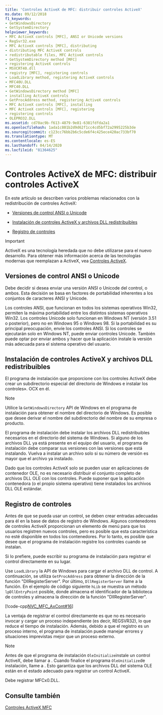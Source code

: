 ```yaml
---
title: 'Controles ActiveX de MFC: distribuir controles ActiveX'
ms.date: 09/12/2018
f1_keywords:
- GetWindowsDirectory
- GetSystemDirectory
helpviewer_keywords:
- MFC ActiveX controls [MFC], ANSI or Unicode versions
- RegSvr32.exe
- MFC ActiveX controls [MFC], distributing
- distributing MFC ActiveX controls
- redistributable files, MFC ActiveX controls
- GetSystemDirectory method [MFC]
- registering ActiveX controls
- MSVCRT40.dll
- registry [MFC], registering controls
- LoadLibrary method, registering ActiveX controls
- MFC40U.DLL
- MFC40.DLL
- GetWindowsDirectory method [MFC]
- installing ActiveX controls
- GetProcAddress method, registering ActiveX controls
- MFC ActiveX controls [MFC], installing
- MFC ActiveX controls [MFC], registering
- registering controls
- OLEPRO32.DLL
ms.assetid: cd70ac9b-f613-4879-9e81-6381fdfda2a1
ms.openlocfilehash: 1ada1c801b2d9d62f1cc4cd5bf72a2995225b3de
ms.sourcegitcommit: c123cc76bb2b6c5cde6f4c425ece420ac733bf70
ms.translationtype: MT
ms.contentlocale: es-ES
ms.lasthandoff: 04/14/2020
ms.locfileid: "81364625"
---
```

# <a name="mfc-activex-controls-distributing-activex-controls"></a>Controles ActiveX de MFC: distribuir controles ActiveX

En este artículo se describen varios problemas relacionados con la redistribución de controles ActiveX:

- [Versiones de control ANSI o Unicode](#_core_ansi_or_unicode_control_versions)

- [Instalación de controles ActiveX y archivos DLL redistribuibles](#_core_installing_activex_controls_and_redistributable_dlls)

- [Registro de controles](#_core_registering_controls)

>[!IMPORTANT]
> ActiveX es una tecnología heredada que no debe utilizarse para el nuevo desarrollo. Para obtener más información acerca de las tecnologías modernas que reemplazan a ActiveX, vea [Controles ActiveX](activex-controls.md).

## <a name="ansi-or-unicode-control-versions"></a><a name="_core_ansi_or_unicode_control_versions"></a>Versiones de control ANSI o Unicode

Debe decidir si desea enviar una versión ANSI o Unicode del control, o ambos. Esta decisión se basa en factores de portabilidad inherentes a los conjuntos de caracteres ANSI y Unicode.

Los controles ANSI, que funcionan en todos los sistemas operativos Win32, permiten la máxima portabilidad entre los distintos sistemas operativos Win32. Los controles Unicode solo funcionan en Windows NT (versión 3.51 o posterior), pero no en Windows 95 o Windows 98. Si la portabilidad es su principal preocupación, envíe los controles ANSI. Si los controles se ejecutarán solo en Windows NT, puede enviar controles Unicode. También puede optar por enviar ambos y hacer que la aplicación instale la versión más adecuada para el sistema operativo del usuario.

## <a name="installing-activex-controls-and-redistributable-dlls"></a><a name="_core_installing_activex_controls_and_redistributable_dlls"></a>Instalación de controles ActiveX y archivos DLL redistribuibles

El programa de instalación que proporcione con los controles ActiveX debe crear un subdirectorio especial del directorio de Windows e instalar los controles». OCX en él.

> [!NOTE]
> Utilice la `GetWindowsDirectory` API de Windows en el programa de instalación para obtener el nombre del directorio de Windows. Es posible que desee derivar el nombre del subdirectorio del nombre de su empresa o producto.

El programa de instalación debe instalar los archivos DLL redistribuibles necesarios en el directorio del sistema de Windows. Si alguno de los archivos DLL ya está presente en el equipo del usuario, el programa de instalación debe comparar sus versiones con las versiones que está instalando. Vuelva a instalar un archivo solo si su número de versión es mayor que el archivo ya instalado.

Dado que los controles ActiveX solo se pueden usar en aplicaciones de contenedor OLE, no es necesario distribuir el conjunto completo de archivos DLL OLE con los controles. Puede suponer que la aplicación contenedora (o el propio sistema operativo) tiene instalados los archivos DLL OLE estándar.

## <a name="registering-controls"></a><a name="_core_registering_controls"></a>Registro de controles

Antes de que se pueda usar un control, se deben crear entradas adecuadas para él en la base de datos de registro de Windows. Algunos contenedores de controles ActiveX proporcionan un elemento de menú para que los usuarios registren nuevos controles, pero es posible que esta característica no esté disponible en todos los contenedores. Por lo tanto, es posible que desee que el programa de instalación registre los controles cuando se instalan.

Si lo prefiere, puede escribir su programa de instalación para registrar el control directamente en su lugar.

Use `LoadLibrary` la API de Windows para cargar el archivo DLL de control. A continuación, se utiliza `GetProcAddress` para obtener la dirección de la función "DllRegisterServer". Por último, `DllRegisterServer` llame a la función. En el ejemplo de código siguiente `hLib` se muestra un método `lpDllEntryPoint` posible, donde almacena el identificador de la biblioteca de controles y almacena la dirección de la función "DllRegisterServer".

[!code-cpp[NVC_MFC_AxCont#16](../mfc/codesnippet/cpp/mfc-activex-controls-distributing-activex-controls_1.cpp)]

La ventaja de registrar el control directamente es que no es necesario invocar y cargar un proceso independiente (es decir, REGSVR32), lo que reduce el tiempo de instalación. Además, debido a que el registro es un proceso interno, el programa de instalación puede manejar errores y situaciones imprevistas mejor que un proceso externo.

> [!NOTE]
> Antes de que el programa de instalación `OleInitialize`instale un control ActiveX, debe llamar a . Cuando finalice el programa `OleUnitialize`de instalación, llame a . Esto garantiza que los archivos DLL del sistema OLE están en el estado adecuado para registrar un control ActiveX.

Debe registrar MFCx0.DLL.

## <a name="see-also"></a>Consulte también

[Controles ActiveX MFC](../mfc/mfc-activex-controls.md)
